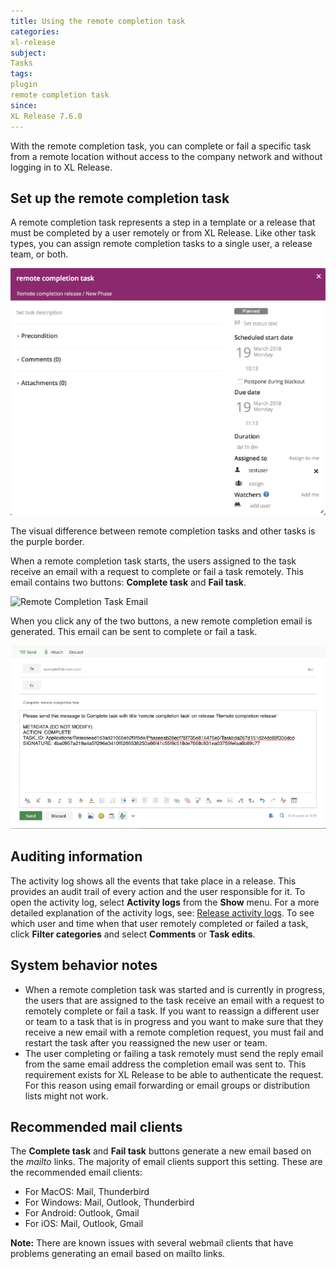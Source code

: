 ```yaml
---
title: Using the remote completion task
categories:
xl-release
subject:
Tasks
tags:
plugin
remote completion task
since:
XL Release 7.6.0
---
```


With the remote completion task, you can complete or fail a specific task from a remote location without access to the company network and without logging in to XL Release.

## Set up the remote completion task

A remote completion task represents a step in a template or a release that must be completed by a user remotely or from XL Release.
Like other task types, you can assign remote completion tasks to a single user, a release team, or both.

![Remote Completion Task](../images/remote-completion-plugin/remote-completion-task.png)

The visual difference between remote completion tasks and other tasks is the purple border.

When a remote completion task starts, the users assigned to the task receive an email with a request to complete or fail a task remotely. This email contains two buttons: **Complete task** and **Fail task**.

![Remote Completion Task Email](../images/remote-completion-plugin/remote-completion-email.png)

When you click any of the two buttons, a new remote completion email is generated. This email can be sent to complete or fail a task.

![Remote Completion Task Email Request](../images/remote-completion-plugin/remote-completion-email-request.png)

## Auditing information

The activity log shows all the events that take place in a release. This provides an audit trail of every action and the user responsible for it. To open the activity log, select **Activity logs** from the **Show** menu. For a more detailed explanation of the activity logs, see: [Release activity logs](/xl-release/concept/release-activity-logs.html).
To see which user and time when that user remotely completed or failed a task, click **Filter categories** and select **Comments** or **Task edits**.

## System behavior notes

* When a remote completion task was started and is currently in progress, the users that are assigned to the task receive an email with a request to remotely complete or fail a task.
If you want to reassign a different user or team to a task that is in progress and you want to make sure that they receive a new email with a remote completion request, you must fail and restart the task after you reassigned the new user or team.
* The user completing or failing a task remotely must send the reply email from the same email address the completion email was sent to. This requirement exists for XL Release to be able to authenticate the request. For this reason using email forwarding or email groups or distribution lists might not work.

## Recommended mail clients

The **Complete task** and **Fail task** buttons generate a new email based on the _mailto_ links. The majority of email clients support this setting.
These are the recommended email clients:

* For MacOS: Mail, Thunderbird
* For Windows: Mail, Outlook, Thunderbird
* For Android: Outlook, Gmail
* For iOS: Mail, Outlook, Gmail

**Note:** There are known issues with several webmail clients that have problems generating an email based on mailto links.

